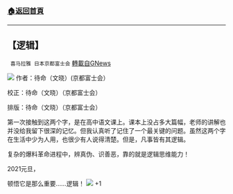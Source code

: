 ###  [:house:返回首頁](https://github.com/ourhimalayas/txt)
---

## 【逻辑】
` 喜马拉雅 日本京都富士会` [轉載自GNews](https://gnews.org/zh-hans/708030/)

![]()![](https://gnews.org/wp-content/uploads/2021/01/image0-1.gif)
作者：待命（文晓）(京都富士会）

校正：待命（文晓）（京都富士会）

排版：待命（文晓）（京都富士会）

第一次接触到这两个字，是在高中语文课上。课本上没占多大篇幅，老师的讲解也并没给我留下很深的记忆。但我认真听了记住了一个最关键的问题。虽然这两个字在生活中少为人用，也很少有人说得清楚。但是，凡事皆有其逻辑。

复杂的爆料革命进程中，辨真伪、识善恶，靠的就是逻辑思维能力！

2021元旦，

顿悟它是那么重要……逻辑！
![]()![](https://gnews.org/wp-content/uploads/2021/01/image1.gif)
+1
